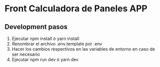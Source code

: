 # Front Calculadora de Paneles APP

## Development pasos

1. Ejecutar npm install ó yarn install
2. Renombrar el archivo .env.template por .env
3. Hacer los cambios respectivos en las variables de entorno en caso de ser necesario
4. Ejecutar npm run dev ó yarn dev
